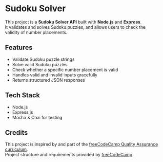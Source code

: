 # Sudoku Solver

This project is a **Sudoku Solver API** built with **Node.js** and **Express**.  
It validates and solves Sudoku puzzles, and allows users to check the validity of number placements.

## Features

- Validate Sudoku puzzle strings
- Solve valid Sudoku puzzles
- Check whether a specific number placement is valid
- Handles valid and invalid inputs gracefully
- Returns structured JSON responses

## Tech Stack

- Node.js
- Express.js
- Mocha & Chai for testing

## Credits

This project is inspired by and part of the [freeCodeCamp Quality Assurance curriculum](https://www.freecodecamp.org/learn/quality-assurance/).  
Project structure and requirements provided by [freeCodeCamp](https://www.freecodecamp.org/).
